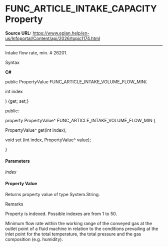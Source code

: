 # FUNC_ARTICLE_INTAKE_CAPACITY Property

**Source URL:** https://www.eplan.help/en-us/Infoportal/Content/api/2026/topic1174.html

---

Intake flow rate, min. # 26201.

Syntax

**C#**



public PropertyValue FUNC_ARTICLE_INTAKE_VOLUME_FLOW_MIN( 

   int index

) {get; set;}

public:

property PropertyValue^ FUNC_ARTICLE_INTAKE_VOLUME_FLOW_MIN {

   PropertyValue^ get(int index);

   void set (int index, PropertyValue^ value);

}


#### Parameters

*index*

#### Property Value

Returns property value of type System.String.

Remarks

Property is indexed. Possible indexes are from 1 to 50.

Minimum flow rate within the working range of the conveyed gas at the outlet point of a fluid machine in relation to the conditions prevailing at the inlet point for the total temperature, the total pressure and the gas composition (e.g. humidity).
